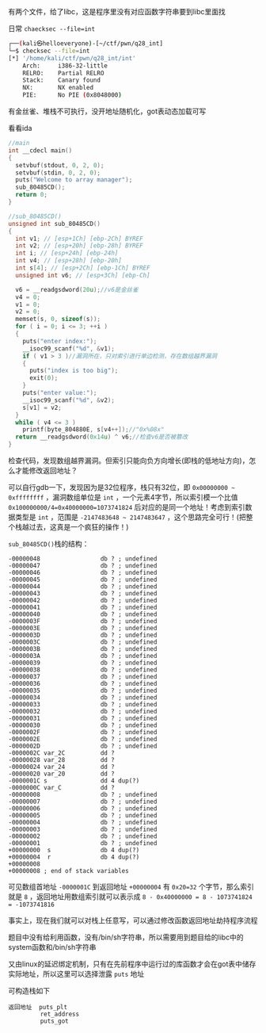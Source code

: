 有两个文件，给了libc，这是程序里没有对应函数字符串要到libc里面找

日常 `chaecksec --file=int` 
```sh
┌──(kali㉿helloeveryone)-[~/ctf/pwn/q28_int]
└─$ checksec --file=int
[*] '/home/kali/ctf/pwn/q28_int/int'
    Arch:     i386-32-little
    RELRO:    Partial RELRO
    Stack:    Canary found
    NX:       NX enabled
    PIE:      No PIE (0x8048000)
```
有金丝雀、堆栈不可执行，没开地址随机化，got表动态加载可写

看看ida
```c
//main
int __cdecl main()
{
  setvbuf(stdout, 0, 2, 0);
  setvbuf(stdin, 0, 2, 0);
  puts("Welcome to array manager");
  sub_80485CD();
  return 0;
}

//sub_80485CD()
unsigned int sub_80485CD()
{
  int v1; // [esp+1Ch] [ebp-2Ch] BYREF
  int v2; // [esp+20h] [ebp-28h] BYREF
  int i; // [esp+24h] [ebp-24h]
  int v4; // [esp+28h] [ebp-20h]
  int s[4]; // [esp+2Ch] [ebp-1Ch] BYREF
  unsigned int v6; // [esp+3Ch] [ebp-Ch]

  v6 = __readgsdword(20u);//v6是金丝雀
  v4 = 0;
  v1 = 0;
  v2 = 0;
  memset(s, 0, sizeof(s));
  for ( i = 0; i <= 3; ++i )
  {
    puts("enter index:");
    __isoc99_scanf("%d", &v1);
    if ( v1 > 3 )//漏洞所在，只对索引进行单边检测，存在数组越界漏洞
    {
      puts("index is too big");
      exit(0);
    }
    puts("enter value:");
    __isoc99_scanf("%d", &v2);
    s[v1] = v2;
  }
  while ( v4 <= 3 )                             
    printf(byte_804880E, s[v4++]);//"0x%08x"
  return __readgsdword(0x14u) ^ v6;//检查v6是否被篡改
}
```
检查代码，发现数组越界漏洞。但索引只能向负方向增长(即栈的低地址方向)，怎么才能修改返回地址？

可以自行gdb一下，发现因为是32位程序，栈只有32位，即 `0x00000000 ~ 0xffffffff` ，漏洞数组单位是 `int` ，一个元素4字节，所以索引模一个比值 `0x100000000/4=0x40000000=1073741824` 后对应的是同一个地址！考虑到索引数据类型是 `int` ，范围是 `-2147483648 ~ 2147483647` ，这个思路完全可行！(把整个栈越过去，这真是一个疯狂的操作！)

`sub_80485CD()`栈的结构：
```
-00000048                 db ? ; undefined
-00000047                 db ? ; undefined
-00000046                 db ? ; undefined
-00000045                 db ? ; undefined
-00000044                 db ? ; undefined
-00000043                 db ? ; undefined
-00000042                 db ? ; undefined
-00000041                 db ? ; undefined
-00000040                 db ? ; undefined
-0000003F                 db ? ; undefined
-0000003E                 db ? ; undefined
-0000003D                 db ? ; undefined
-0000003C                 db ? ; undefined
-0000003B                 db ? ; undefined
-0000003A                 db ? ; undefined
-00000039                 db ? ; undefined
-00000038                 db ? ; undefined
-00000037                 db ? ; undefined
-00000036                 db ? ; undefined
-00000035                 db ? ; undefined
-00000034                 db ? ; undefined
-00000033                 db ? ; undefined
-00000032                 db ? ; undefined
-00000031                 db ? ; undefined
-00000030                 db ? ; undefined
-0000002F                 db ? ; undefined
-0000002E                 db ? ; undefined
-0000002D                 db ? ; undefined
-0000002C var_2C          dd ?
-00000028 var_28          dd ?
-00000024 var_24          dd ?
-00000020 var_20          dd ?
-0000001C s               dd 4 dup(?)
-0000000C var_C           dd ?
-00000008                 db ? ; undefined
-00000007                 db ? ; undefined
-00000006                 db ? ; undefined
-00000005                 db ? ; undefined
-00000004                 db ? ; undefined
-00000003                 db ? ; undefined
-00000002                 db ? ; undefined
-00000001                 db ? ; undefined
+00000000  s              db 4 dup(?)
+00000004  r              db 4 dup(?)
+00000008
+00000008 ; end of stack variables
```
可见数组首地址 `-0000001C` 到返回地址 `+00000004` 有 `0x20=32` 个字节，那么索引就是 `8` ，返回地址用数组索引就可以表示成 `8 - 0x40000000 = 8 - 1073741824 = -1073741816` 

事实上，现在我们就可以对栈上任意写，可以通过修改函数返回地址劫持程序流程

题目中没有给利用函数，没有/bin/sh字符串，所以需要用到题目给的libc中的system函数和/bin/sh字符串

又由linux的延迟绑定机制，只有在先前程序中运行过的库函数才会在got表中储存实际地址，所以这里可以选择泄露 `puts` 地址

可构造栈如下

```
返回地址  puts_plt
         ret_address
         puts_got
```


